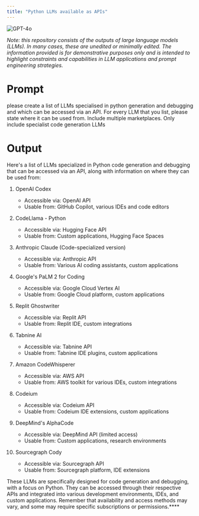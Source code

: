 ```yaml
---
title: "Python LLMs available as APIs"
---
```

![GPT-4o](https://img.shields.io/badge/GPT--4o-3333FF?style=for-the-badge&logo=openai&logoColor=white)



*Note: this repository consists of the outputs of large language models (LLMs). In many cases, these are unedited or minimally edited. The information provided is for demonstrative purposes only and is intended to highlight constraints and capabilities in LLM applications and prompt engineering strategies.*


# Prompt

please create a list of LLMs specialised in python generation and debugging and which can be accessed via an API. For every LLM that you list, please state where it can be used from. Include multiple marketplaces. Only include specialist code generation LLMs

# Output

Here's a list of LLMs specialized in Python code generation and debugging that can be accessed via an API, along with information on where they can be used from:

1. OpenAI Codex
    
    - Accessible via: OpenAI API
    - Usable from: GitHub Copilot, various IDEs and code editors
    
2. CodeLlama - Python
    
    - Accessible via: Hugging Face API
    - Usable from: Custom applications, Hugging Face Spaces
    
3. Anthropic Claude (Code-specialized version)
    
    - Accessible via: Anthropic API
    - Usable from: Various AI coding assistants, custom applications
    
4. Google's PaLM 2 for Coding
    
    - Accessible via: Google Cloud Vertex AI
    - Usable from: Google Cloud platform, custom applications
    
5. Replit Ghostwriter
    
    - Accessible via: Replit API
    - Usable from: Replit IDE, custom integrations
    
6. Tabnine AI
    
    - Accessible via: Tabnine API
    - Usable from: Tabnine IDE plugins, custom applications
    
7. Amazon CodeWhisperer
    
    - Accessible via: AWS API
    - Usable from: AWS toolkit for various IDEs, custom integrations
    
8. Codeium
    
    - Accessible via: Codeium API
    - Usable from: Codeium IDE extensions, custom applications
    
9. DeepMind's AlphaCode
    
    - Accessible via: DeepMind API (limited access)
    - Usable from: Custom applications, research environments
    
10. Sourcegraph Cody
    
    - Accessible via: Sourcegraph API
    - Usable from: Sourcegraph platform, IDE extensions
    

These LLMs are specifically designed for code generation and debugging, with a focus on Python. They can be accessed through their respective APIs and integrated into various development environments, IDEs, and custom applications. Remember that availability and access methods may vary, and some may require specific subscriptions or permissions.****